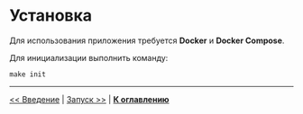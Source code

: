 # Установка

Для использования приложения требуется **Docker** и **Docker Compose**.

Для инициализации выполнить команду:
```
make init
```

---

[<< Введение](../01-intro/README.md) | [Запуск >>](../03-start/README.md) | [**К оглавлению**](../README.md)
